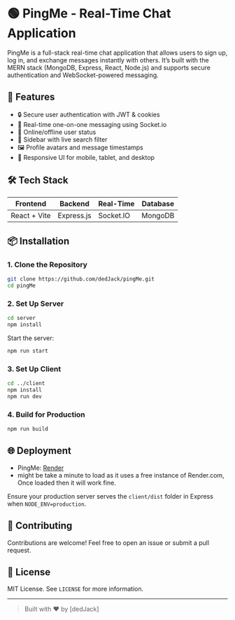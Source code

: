 # 🟢 PingMe - Real-Time Chat Application

PingMe is a full-stack real-time chat application that allows users to sign up, log in, and exchange messages instantly with others. It’s built with the MERN stack (MongoDB, Express, React, Node.js) and supports secure authentication and WebSocket-powered messaging.

## 🚀 Features

- 🔒 Secure user authentication with JWT & cookies
- 💬 Real-time one-on-one messaging using Socket.io
- 👥 Online/offline user status
- 🧭 Sidebar with live search filter
- 🖼️ Profile avatars and message timestamps
- 📱 Responsive UI for mobile, tablet, and desktop

## 🛠️ Tech Stack

| Frontend | Backend | Real-Time | Database |
|---------|---------|------------|----------|
| React + Vite | Express.js | Socket.IO | MongoDB |

## 📦 Installation

### 1. Clone the Repository

```bash
git clone https://github.com/dedJack/pingMe.git
cd pingMe
```

### 2. Set Up Server

```bash
cd server
npm install
```

Start the server:

```bash
npm run start
```

### 3. Set Up Client

```bash
cd ../client
npm install
npm run dev
```

### 4. Build for Production

```bash
npm run build
```

## 🌐 Deployment
 
- PingMe: [Render](https://pingme-l5z5.onrender.com)
- might be take a minute to load as it uses a free instance of Render.com, Once loaded then it will work fine.

Ensure your production server serves the `client/dist` folder in Express when `NODE_ENV=production`.

## 🤝 Contributing

Contributions are welcome! Feel free to open an issue or submit a pull request.

## 📄 License

MIT License. See `LICENSE` for more information.

---

> Built with ❤️ by [dedJack]
